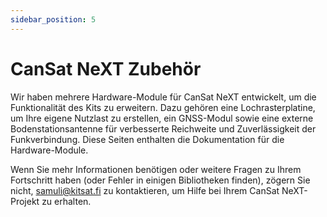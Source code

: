 ```yaml
---
sidebar_position: 5
---
```


# CanSat NeXT Zubehör

Wir haben mehrere Hardware-Module für CanSat NeXT entwickelt, um die Funktionalität des Kits zu erweitern. Dazu gehören eine Lochrasterplatine, um Ihre eigene Nutzlast zu erstellen, ein GNSS-Modul sowie eine externe Bodenstationsantenne für verbesserte Reichweite und Zuverlässigkeit der Funkverbindung. Diese Seiten enthalten die Dokumentation für die Hardware-Module.

Wenn Sie mehr Informationen benötigen oder weitere Fragen zu Ihrem Fortschritt haben (oder Fehler in einigen Bibliotheken finden), zögern Sie nicht, samuli@kitsat.fi zu kontaktieren, um Hilfe bei Ihrem CanSat NeXT-Projekt zu erhalten.